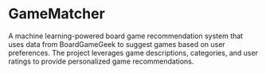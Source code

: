 # GameMatcher
 A machine learning-powered board game recommendation system that uses data from BoardGameGeek to suggest games based on user preferences. The project leverages game descriptions, categories, and user ratings to provide personalized game recommendations.
